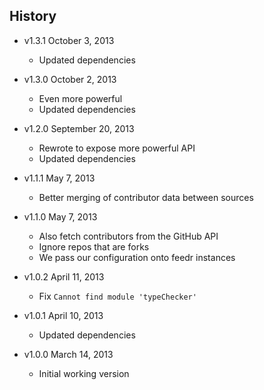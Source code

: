 ## History

- v1.3.1 October 3, 2013
	- Updated dependencies

- v1.3.0 October 2, 2013
	- Even more powerful
	- Updated dependencies

- v1.2.0 September 20, 2013
	- Rewrote to expose more powerful API
	- Updated dependencies

- v1.1.1 May 7, 2013
	- Better merging of contributor data between sources

- v1.1.0 May 7, 2013
	- Also fetch contributors from the GitHub API
	- Ignore repos that are forks
	- We pass our configuration onto feedr instances

- v1.0.2 April 11, 2013
	- Fix `Cannot find module 'typeChecker'`

- v1.0.1 April 10, 2013
	- Updated dependencies

- v1.0.0 March 14, 2013
	- Initial working version

